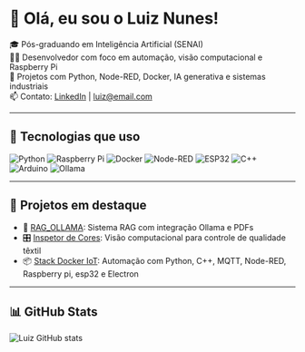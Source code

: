 # 👋 Olá, eu sou o Luiz Nunes!

🎓 Pós-graduando em Inteligência Artificial (SENAI)  
👨‍💻 Desenvolvedor com foco em automação, visão computacional e Raspberry Pi  
🚀 Projetos com Python, Node-RED, Docker, IA generativa e sistemas industriais  
📫 Contato: [LinkedIn](https://linkedin.com/in/luiznunes13) | luiz@email.com

---

## 🔧 Tecnologias que uso

![Python](https://img.shields.io/badge/Python-3670A0?style=for-the-badge&logo=python&logoColor=white)
![Raspberry Pi](https://img.shields.io/badge/Raspberry%20Pi-C51A4A?style=for-the-badge&logo=raspberrypi&logoColor=white)
![Docker](https://img.shields.io/badge/Docker-2496ED?style=for-the-badge&logo=docker&logoColor=white)
![Node-RED](https://img.shields.io/badge/Node--RED-white?style=for-the-badge&logo=nodered&logoColor=8F0000)
![ESP32](https://img.shields.io/badge/ESP32-3C3C3C?style=for-the-badge&logo=espressif&logoColor=white)
![C++](https://img.shields.io/badge/C++-00599C?style=for-the-badge&logo=cplusplus&logoColor=white)
![Arduino](https://img.shields.io/badge/Arduino-00979D?style=for-the-badge&logo=arduino&logoColor=white)
![Ollama](https://img.shields.io/badge/Ollama-000000?style=for-the-badge&logo=data:image/svg+xml;base64,PHN2ZyBmaWxsPSJub25lIiB4bWxucz0iaHR0cDovL3d3dy53My5vcmcvMjAwMC9zdmciIHdpZHRoPSIyMCIgaGVpZ2h0PSIyMCIgdmlld0JveD0iMCAwIDIwIDIwIj48cmVjdCB3aWR0aD0iMjAiIGhlaWdodD0iMjAiIGZpbGw9IiNmZmYiLz48L3N2Zz4=)


---

## 💼 Projetos em destaque

- 🧠 [RAG_OLLAMA](https://github.com/Luiznunes13/RAG_OLLAMA): Sistema RAG com integração Ollama e PDFs
- 🎛️ [Inspetor de Cores](#): Visão computacional para controle de qualidade têxtil
- 📦 [Stack Docker IoT](#): Automação com Python, C++, MQTT, Node-RED, Raspberry pi, esp32 e Electron

---

## 📊 GitHub Stats

![Luiz GitHub stats](https://github-readme-stats.vercel.app/api?username=Luiznunes13&show_icons=true&theme=dracula)
